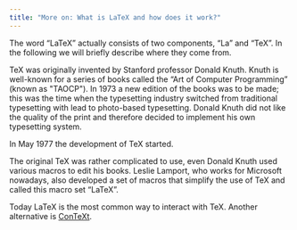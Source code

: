 ```yaml
---
title: "More on: What is LaTeX and how does it work?"
---
```


The word “LaTeX” actually consists of two components, “La” and “TeX”. In the
following we will briefly describe where they come from.

TeX was originally invented by Stanford professor Donald Knuth. Knuth is
well-known for a series of books called the “Art of Computer Programming”
(known as "TAOCP"). In
1973 a new edition of the books was to be made; this was the time when the
typesetting industry switched from traditional typesetting with lead to
photo-based typesetting. Donald Knuth did not like the quality of the print and
therefore decided to implement his own typesetting system.

In May 1977 the development of TeX started.

The original TeX was rather complicated to use, even Donald Knuth used various
macros to edit his books. Leslie Lamport, who works for Microsoft nowadays, also
developed a set of macros that simplify the use of TeX and called this macro
set “LaTeX”.

Today LaTeX is the most common way to interact with TeX. Another alternative is
[ConTeXt](https://www.contextgarden.net/).
